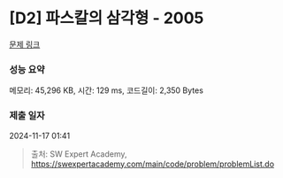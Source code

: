 # [D2] 파스칼의 삼각형 - 2005 

[문제 링크](https://swexpertacademy.com/main/code/problem/problemDetail.do?contestProbId=AV5P0-h6Ak4DFAUq) 

### 성능 요약

메모리: 45,296 KB, 시간: 129 ms, 코드길이: 2,350 Bytes

### 제출 일자

2024-11-17 01:41



> 출처: SW Expert Academy, https://swexpertacademy.com/main/code/problem/problemList.do